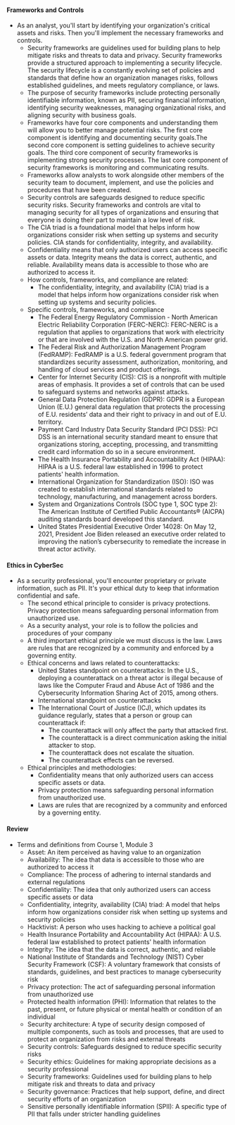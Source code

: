 #### Frameworks and Controls
- As an analyst, you'll start by identifying your organization's critical assets and risks. Then you'll implement the necessary frameworks and controls.
    - Security frameworks are guidelines used for building plans to help mitigate risks and threats to data and privacy. Security frameworks provide a structured approach to implementing a security lifecycle. The security lifecycle is a constantly evolving set of policies and standards that define how an organization manages risks, follows established guidelines, and meets regulatory compliance, or laws.
    - The purpose of security frameworks include protecting personally identifiable information, known as PII, securing financial information, identifying security weaknesses, managing organizational risks, and aligning security with business goals.
    - Frameworks have four core components and understanding them will allow you to better manage potential risks. The first core component is identifying and documenting security goals.The second core component is setting guidelines to achieve security goals. The third core component of security frameworks is implementing strong security processes. The last core component of security frameworks is monitoring and communicating results.
    - Frameworks allow analysts to work alongside other members of the security team to document, implement, and use the policies and procedures that have been created.
    - Security controls are safeguards designed to reduce specific security risks. Security frameworks and controls are vital to managing security for all types of organizations and ensuring that everyone is doing their part to maintain a low level of risk.
    - The CIA triad is a foundational model that helps inform how organizations consider risk when setting up systems and security policies. CIA stands for confidentiality, integrity, and availability.
    - Confidentiality means that only authorized users can access specific assets or data. Integrity means the data is correct, authentic, and reliable. Availability means data is accessible to those who are authorized to access it.
    - How controls, frameworks, and compliance are related:
      - The confidentiality, integrity, and availability (CIA) triad is a model that helps inform how organizations consider risk when setting up systems and security policies.
    - Specific controls, frameworks, and compliance
      - The Federal Energy Regulatory Commission - North American Electric Reliability Corporation (FERC-NERC): FERC-NERC is a regulation that applies to organizations that work with electricity or that are involved with the U.S. and North American power grid.
      - The Federal Risk and Authorization Management Program (FedRAMP): FedRAMP is a U.S. federal government program that standardizes security assessment, authorization, monitoring, and handling of cloud services and product offerings.
      - Center for Internet Security (CIS): CIS is a nonprofit with multiple areas of emphasis. It provides a set of controls that can be used to safeguard systems and networks against attacks.
      - General Data Protection Regulation (GDPR): GDPR is a European Union (E.U.) general data regulation that protects the processing of E.U. residents’ data and their right to privacy in and out of E.U. territory.
      - Payment Card Industry Data Security Standard (PCI DSS): PCI DSS is an international security standard meant to ensure that organizations storing, accepting, processing, and transmitting credit card information do so in a secure environment.
      - The Health Insurance Portability and Accountability Act (HIPAA): HIPAA is a U.S. federal law established in 1996 to protect patients' health information.
      - International Organization for Standardization (ISO): ISO was created to establish international standards related to technology, manufacturing, and management across borders.
      - System and Organizations Controls (SOC type 1, SOC type 2): The American Institute of Certified Public Accountants® (AICPA) auditing standards board developed this standard.
      - United States Presidential Executive Order 14028: On May 12, 2021, President Joe Biden released an executive order related to improving the nation’s cybersecurity to remediate the increase in threat actor activity.

#### Ethics in CyberSec
- As a security professional, you'll encounter proprietary or private information, such as PII. It's your ethical duty to keep that information confidential and safe.
    - The second ethical principle to consider is privacy protections. Privacy protection means safeguarding personal information from unauthorized use.
    - As a security analyst, your role is to follow the policies and procedures of your company
    - A third important ethical principle we must discuss is the law. Laws are rules that are recognized by a community and enforced by a governing entity.
    - Ethical concerns and laws related to counterattacks:
      - United States standpoint on counterattacks: In the U.S., deploying a counterattack on a threat actor is illegal because of laws like the Computer Fraud and Abuse Act of 1986 and the Cybersecurity Information Sharing Act of 2015, among others.
      - International standpoint on counterattacks
      - The International Court of Justice (ICJ), which updates its guidance regularly, states that a person or group can counterattack if:
        - The counterattack will only affect the party that attacked first.
        - The counterattack is a direct communication asking the initial attacker to stop.
        - The counterattack does not escalate the situation.
        - The counterattack effects can be reversed.
    - Ethical principles and methodologies:
      - Confidentiality means that only authorized users can access specific assets or data.
      - Privacy protection means safeguarding personal information from unauthorized use.
      - Laws are rules that are recognized by a community and enforced by a governing entity.

#### Review
- Terms and definitions from Course 1, Module 3
	- Asset: An item perceived as having value to an organization
	- Availability: The idea that data is accessible to those who are authorized to access it
	- Compliance: The process of adhering to internal standards and external regulations
	- Confidentiality: The idea that only authorized users can access specific assets or data
	- Confidentiality, integrity, availability (CIA) triad: A model that helps inform how organizations consider risk when setting up systems and security policies
	- Hacktivist: A person who uses hacking to achieve a political goal
	- Health Insurance Portability and Accountability Act (HIPAA): A U.S. federal law established to protect patients' health information
	- Integrity: The idea that the data is correct, authentic, and reliable
	- National Institute of Standards and Technology (NIST) Cyber Security Framework (CSF): A voluntary framework that consists of standards, guidelines, and best practices to manage cybersecurity risk
	- Privacy protection: The act of safeguarding personal information from unauthorized use
	- Protected health information (PHI): Information that relates to the past, present, or future physical or mental health or condition of an individual
	- Security architecture: A type of security design composed of multiple components, such as tools and processes, that are used to protect an organization from risks and external threats
	- Security controls: Safeguards designed to reduce specific security risks
	- Security ethics: Guidelines for making appropriate decisions as a security professional
	- Security frameworks: Guidelines used for building plans to help mitigate risk and threats to data and privacy
	- Security governance: Practices that help support, define, and direct security efforts of an organization
	- Sensitive personally identifiable information (SPII): A specific type of PII that falls under stricter handling guidelines
